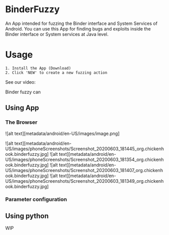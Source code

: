 # BinderFuzzy

An App intended for fuzzing the Binder interface and System Services of Android.
You can use this App for finding bugs and exploits inside the Binder interface or System services at Java level.

# Usage
```
1. Install the App (Download)
2. Click 'NEW' to create a new fuzzing action
```

See our video: []()

Binder fuzzy can

## Using App



### The Browser

![alt text][metadata/android/en-US/images/image.png]


![alt text][metadata/android/en-US/images/phoneScreenshots/Screenshot_20200603_181445_org.chickenhook.binderfuzzy.jpg]
![alt text][metadata/android/en-US/images/phoneScreenshots/Screenshot_20200603_181354_org.chickenhook.binderfuzzy.jpg]
![alt text][metadata/android/en-US/images/phoneScreenshots/Screenshot_20200603_181407_org.chickenhook.binderfuzzy.jpg]
![alt text][metadata/android/en-US/images/phoneScreenshots/Screenshot_20200603_181349_org.chickenhook.binderfuzzy.jpg]


### Parameter configuration


## Using python

WIP